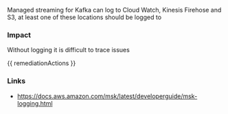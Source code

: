 
Managed streaming for Kafka can log to Cloud Watch, Kinesis Firehose and S3, at least one of these locations should be logged to

### Impact
Without logging it is difficult to trace issues

<!-- DO NOT CHANGE -->
{{ remediationActions }}

### Links
- https://docs.aws.amazon.com/msk/latest/developerguide/msk-logging.html


